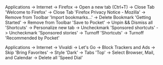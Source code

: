 Applications
-> Internet
-> Firefox
	-> Open a new tab (Ctrl+T)
	-> Close Tab 'Welcome to Firefox'
	-> Close Tab 'Firefox Privacy Notice - Mozilla'
	-> Remove from Toolbar 'Import bookmarks...'
	-> Delete Bookmark 'Getting Started'
	-> Remove from Toolbar 'Save to Pocket'
	-> Unpin && Dismiss all 'Shortcuts'	
	-> Personalize new tab
		-> Uncheckmark 'Sponsored shortcuts'
		-> Uncheckmark 'Sponsored stories'
		-> Turnoff 'Shortcuts'
		-> Turnoff 'Recommended by Pocket'

Applications
-> Internet
-> Vivaldi
	-> Let's Go
	-> Block Trackers and Ads
	-> Skip 'Bring Favorites'
	-> Style 'Dark'
	-> Tabs 'Top'
	-> Select Browser, Mail, and Calendar
	-> Delete all 'Speed Dial'